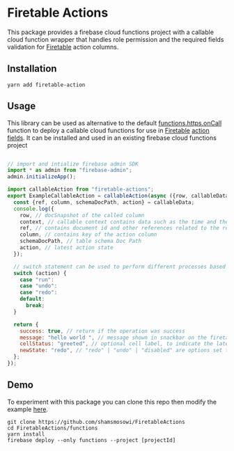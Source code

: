 # Firetable Actions


This package provides a firebase cloud functions project with a callable cloud function wrapper that handles role permission and the required fields validation for [Firetable](https://github.com/AntlerVC/firetable) action columns.



## Installation

```
yarn add firetable-action
```

## Usage

This library can be used as alternative to the default [functions.https.onCall](https://firebase.google.com/docs/reference/functions/providers_https_#oncall) function to deploy a callable cloud functions for use in [Firetable](https://github.com/AntlerVC/firetable) [action fields](https://github.com/AntlerVC/firetable/wiki/Field-Types).
It can be installed and used in an existing firebase cloud functions project

```javascript

// import and intialize firebase admin SDK
import * as admin from "firebase-admin";
admin.initializeApp();

import callableAction from "firetable-actions";
export ExampleCallableAction = callableAction(async ({row, callableData, context}) =>{
  const {ref, column, schemaDocPath, action} = callableData;
  console.log({
    row, // docSnapshot of the called column
    context, // callable context contains data such as the time and the user running the action
    ref, // contains document id and other references related to the row
    column, // contains key of the action column
    schemaDocPath, // table schema Doc Path
    action, // latest action state
  });

  // switch statement can be used to perform different processes based on the state of the action cell
  switch (action) {
    case "run":
    case "undo":
    case "redo":
    default:
      break;
  }

  return {
    success: true, // return if the operation was success
    message: "hello world ", // message shown in snackbar on the firetable ui after the completion of action
    cellStatus: "greeted", // optional cell label, to indicate the latest state of the cell/row
    newState: "redo", // "redo" | "undo" | "disabled" are options set the behavior of action button next time it runs
  };
});


```




## Demo

To experiment with this package you can clone this repo then modify the example [here](https://github.com/shamsmosowi/FiretableActions/blob/master/functions/src/index.ts).

```
git clone https://github.com/shamsmosowi/FiretableActions
cd FiretableActions/functions
yarn install
firebase deploy --only functions --project [projectId]
```
